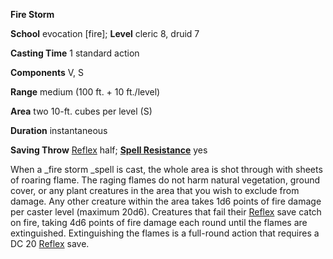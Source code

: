 **Fire Storm**

**School** evocation [fire]; **Level** cleric 8, druid 7

**Casting Time** 1 standard action

**Components** V, S

**Range** medium (100 ft. + 10 ft./level)

**Area** two 10-ft. cubes per level (S)

**Duration** instantaneous

**Saving Throw** [Reflex](../combat#_reflex) half; **[Spell Resistance](../glossary#_spell-resistance)** yes

When a _fire storm _spell is cast, the whole area is shot through with sheets of roaring flame. The raging flames do not harm natural vegetation, ground cover, or any plant creatures in the area that you wish to exclude from damage. Any other creature within the area takes 1d6 points of fire damage per caster level (maximum 20d6). Creatures that fail their [Reflex](../combat#_reflex) save catch on fire, taking 4d6 points of fire damage each round until the flames are extinguished. Extinguishing the flames is a full-round action that requires a DC 20 [Reflex](../combat#_reflex) save.

